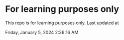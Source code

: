 # For learning purposes only
This repo is for learning purposes only.
Last updated at

Friday, January 5, 2024 2:36:16 AM

